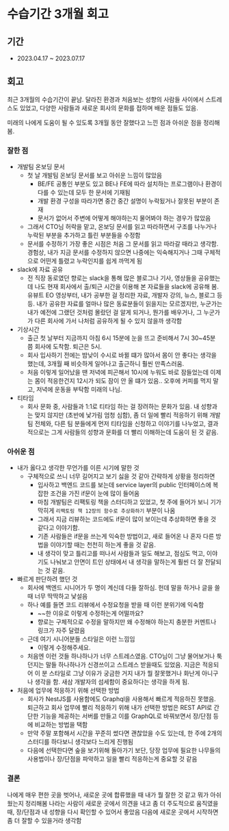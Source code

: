 # 수습기간 3개월 회고

## 기간

- 2023.04.17 ~ 2023.07.17

## 회고

최근 3개월의 수습기간이 끝남.
달라진 환경과 처음보는 성향의 사람들 사이에서 스트레스도 있었고,
다양한 사람들과 새로운 회사의 문화를 접하며 배운 점들도 있음.

미래의 나에게 도움이 될 수 있도록
3개월 동안 잘했다고 느낀 점과 아쉬운 점을 정리해봄.

### 잘한 점

- 개발팀 온보딩 문서
  - 첫 날 개발팀 온보딩 문서를 보고 아쉬운 느낌이 많았음
    - BE/FE 공통인 부분도 있고 BE나 FE에 따라 설치하는 프로그램이나 환경이 다를 수 있는데 모두 한 문서에 기재됨
    - 개발 환경 구성을 따라가면 중간 중간 설명이 누락됬거나 잘못된 부분이 존재
    - 문서가 없어서 주변에 어떻게 해야하는지 물어봐야 하는 경우가 많았음
  - 그래서 CTO님 허락을 맡고, 온보딩 문서를 읽고 따라하면서 구조를 나누거나 누락된 부분을 추가하고 틀린 부분들을 수정함
  - 문서를 수정하기 가장 좋은 시점은 처음 그 문서를 읽고 따라갈 때라고 생각함. 경험상, 내가 지금 문서를 수정하지 않으면 나중에는 익숙해지거나 그때 구체적으로 어떤게 틀렸고 누락인지를 쉽게 까먹게 됨
- slack에 자료 공유
  - 전 직장 동로였던 향로는 slack을 통해 많은 블로그나 기사, 영상들을 공유했는데 나도 현재 회사에서 출/퇴근 시간을 이용해 본 자료들을 slack에 공유해 봄. 유뷰트 EO 영상부터, 내가 공부한 걸 정리한 자료, 개발자 강의, 뉴스, 블로그 등등. 내가 공유한 자료를 얼마나 많은 동료분들이 읽을지는 모르겠지만, 누군가는 내가 예전에 그랬던 것처럼 몰랐던 걸 알게 되거나, 뭔가를 배우거나,  그 누군가가 다른 회사에 가서 나처럼 공유하게 될 수 있지 않을까 생각함
- 기상시간
  - 출근 첫 날부터 지금까지 아침 6시 15분에 눈을 뜨고 준비해서 7시 30~45분 쯤 회사에 도착함. 퇴근은 5시.
  - 회사 입사하기 전에는 밤낮이 수시로 바뀔 떄가 많아서 몸이 안 좋다는 생각을 했는데, 3개월 째 비슷하게 일어나고 출근하니 훨씬 만족스러움.
  - 처음 이렇게 일어났을 땐 저녁에 피곤해서 10시에 누워도 바로 잠들었는데 이제는 몸이 적응한건지 12시가 되도 잠이 안 올 떄가 있음.. 오후에 커피를 먹지 말고, 저녁에 운동을 부탁함 미래의 나님.
- 티타임
  - 회사 문화 중, 사람들과 1:1로 티타임 하는 걸 장려하는 문화가 있음. 내 성향과는 맞지 않지만 (초반에 낯가림 엄청 심함), 좀 더 일에 빨리 적응하기 위해 개발팀 전체와, 다른 팀 분들에게 먼저 티타임을 신청하고 이야기를 나누었고, 결과적으로는 그게 사람들의 성향과 문화를 더 빨리 이해하는데 도움이 된 것 같음.

### 아쉬운 점

- 내가 옳다고 생각한 무언가를 이른 시기에 말한 것
  - 구체적으로 쓰니 너무 길어지고 보기 싫을 것 같아 간략하게 상황을 정리하면
    - 입사하고 백엔드 코드를 보는데 service layer의 public 인터페이스에 복잡한 조건을 가진 if문이 눈에 많이 들어옴
    - 마침 개발팀은 리팩토링 책을 스터디하고 있었고, 첫 주에 들어가 보니 기가막히게  `리팩토링 책 12장의 함수로 추상화하기` 부분이 나옴
    - 그래서 지금 리뷰하는 코드에도 if문이 많이 보이는데 추상화하면 좋을 것 같다고 이야기함.
    - 기존 사람들은 if문을 쓰는게 익숙한 방법이고, 새로 들어온 나 혼자 다른 방법을 이야기할 때는 천천히 하는게 좋을 것 같음.
    - 내 생각이 맞고 틀리고를 떠나서 사람들과 일도 해보고, 점심도 먹고, 이야기도 나눠보고 안면이 트인 상태에서 내 생각을 말하는게 훨씬 더 잘 전달되는 것 같음.
- 빠르게 판단하려 했던 것
  - 회사에 백엔드 시니어가 두 명이 계신데 다들 잘하심. 헌데 말을 하거나 글을 쓸 때 너무 딱딱하고 낯설음
  - 하나 예를 들면 코드 리뷰에서 수정요청을 받을 때 이런 분위기에 익숙함
    - ~~한 이유로 이렇게 수정하는게 어떨까요?
    - 향로는 구체적으로 수정을 말하지만 왜 수정해야 하는지 충분한 커멘트나 링크가 자주 달렸음
  - 근데 여기 시니어분들 스타일은 이런 느낌임
    - 이렇게 수정해주세요.
  - 처음엔 이런 것들 하나하나가 너무 스트레스였음. CTO님이 그냥 물어보거나 툭 던지는 말들 하나하나가 신경쓰이고 스트레스 받을때도 있었음. 지금은 적응되어 이 분 스타일로 그냥 이유가 궁금한 거지 내가 뭘 잘못했거나 화난게 아니구나 생각을 함.
  새삼 개발자의 섬세함이 중요하다는 생각을 하게 됨.
- 처음에 업무에 적응하기 위해 선택한 방법
  - 회사가 NestJS를 사용함에도 Graphql을 사용해서 빠르게 적응하진 못했음. 퇴근하고 회사 업무에 빨리 적응하기 위해 내가 선택한 방법은 REST API로 간단한 기능을 제공하는 서버를 만들고 이를 GraphQL로 바꿔보면서 장/단점 등에 비교하는 방법을 택함
  - 만약 주말 포함해서 시간을 꾸준히 썼다면 괜찮았을 수도 있는데, 한 주에 2개의 스터디를 하다보니 생각보다 느리게 진행됨
  - 다음에 선택한다면 숲을 보기위해 돌아가기 보단, 당장 업무에 필요한 나무들의 사용법이나 장/단점을 파악하고 일을 빨리 적응하는게 중요할 것 같음

### 결론

나에게 매우 편한 곳을 벗어나, 새로운 곳에 합류했을 때 내가 뭘 잘한 것 같고 뭐가 아쉬웠는지 정리해봄
나라는 사람이 새로운 곳에서 의견을 내고 좀 더 주도적으로 움직였을 때, 장/단점과 내 성향을 다시 확인할 수 있어서 좋았음
다음에 새로운 곳에서 시작하면 좀 더 잘할 수 있을거라 생각함
